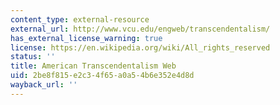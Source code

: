 ```yaml
---
content_type: external-resource
external_url: http://www.vcu.edu/engweb/transcendentalism/
has_external_license_warning: true
license: https://en.wikipedia.org/wiki/All_rights_reserved
status: ''
title: American Transcendentalism Web
uid: 2be8f815-e2c3-4f65-a0a5-4b6e352e4d8d
wayback_url: ''
---
```

